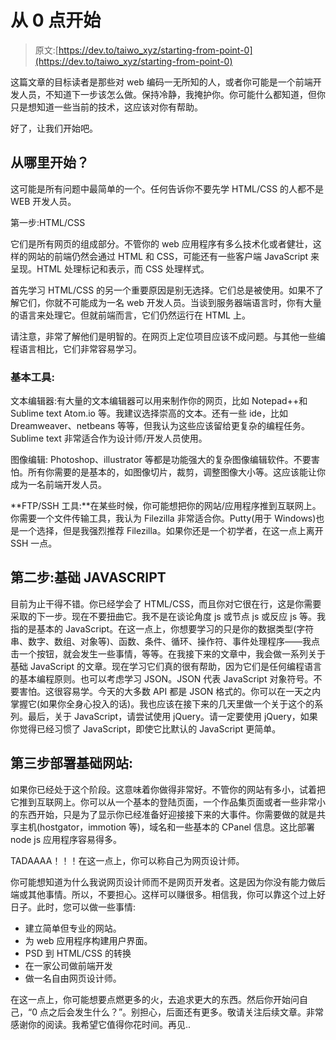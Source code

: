 # 从 0 点开始

> 原文:[https://dev.to/taiwo_xyz/starting-from-point-0](https://dev.to/taiwo_xyz/starting-from-point-0)

这篇文章的目标读者是那些对 web 编码一无所知的人，或者你可能是一个前端开发人员，不知道下一步该怎么做。保持冷静，我掩护你。你可能什么都知道，但你只是想知道一些当前的技术，这应该对你有帮助。

好了，让我们开始吧。

## [](#where-do-i-start)从哪里开始？

这可能是所有问题中最简单的一个。任何告诉你不要先学 HTML/CSS 的人都不是 WEB 开发人员。

第一步:HTML/CSS

它们是所有网页的组成部分。不管你的 web 应用程序有多么技术化或者健壮，这样的网站的前端仍然会通过 HTML 和 CSS，可能还有一些客户端 JavaScript 来呈现。HTML 处理标记和表示，而 CSS 处理样式。

首先学习 HTML/CSS 的另一个重要原因是别无选择。它们总是被使用。如果不了解它们，你就不可能成为一名 web 开发人员。当谈到服务器端语言时，你有大量的语言来处理它。但就前端而言，它们仍然运行在 HTML 上。

请注意，非常了解他们是明智的。在网页上定位项目应该不成问题。与其他一些编程语言相比，它们非常容易学习。

### [](#basic-tools)基本工具:

文本编辑器:有大量的文本编辑器可以用来制作你的网页，比如 Notepad++和 Sublime text Atom.io 等。我建议选择崇高的文本。还有一些 ide，比如 Dreamweaver、netbeans 等等，但我认为这些应该留给更复杂的编程任务。Sublime text 非常适合作为设计师/开发人员使用。

图像编辑: Photoshop、illustrator 等都是功能强大的复杂图像编辑软件。不要害怕。所有你需要的是基本的，如图像切片，裁剪，调整图像大小等。这应该能让你成为一名前端开发人员。

**FTP/SSH 工具:**在某些时候，你可能想把你的网站/应用程序推到互联网上。你需要一个文件传输工具，我认为 Filezilla 非常适合你。Putty(用于 Windows)也是一个选择，但是我强烈推荐 Filezilla。如果你还是一个初学者，在这一点上离开 SSH 一点。

## [](#step-2-basic-javascript)第二步:基础 JAVASCRIPT

目前为止干得不错。你已经学会了 HTML/CSS，而且你对它很在行，这是你需要采取的下一步。现在不要扭曲它。我不是在谈论角度 js 或节点 js 或反应 js 等。我指的是基本的 JavaScript。在这一点上，你想要学习的只是你的数据类型(字符串、数字、数组、对象等)、函数、条件、循环、操作符、事件处理程序——我点击一个按钮，就会发生一些事情，等等。在我接下来的文章中，我会做一系列关于基础 JavaScript 的文章。现在学习它们真的很有帮助，因为它们是任何编程语言的基本编程原则。也可以考虑学习 JSON。JSON 代表 JavaScript 对象符号。不要害怕。这很容易学。今天的大多数 API 都是 JSON 格式的。你可以在一天之内掌握它(如果你全身心投入的话)。我也应该在接下来的几天里做一个关于这个的系列。最后，关于 JavaScript，请尝试使用 jQuery。请一定要使用 jQuery，如果你觉得已经习惯了 JavaScript，即使它比默认的 JavaScript 更简单。

## [](#step-3-deploy-a-basic-website)第三步部署基础网站:

如果你已经处于这个阶段。这意味着你做得非常好。不管你的网站有多小，试着把它推到互联网上。你可以从一个基本的登陆页面，一个作品集页面或者一些非常小的东西开始，只是为了显示你已经准备好迎接接下来的大事件。你需要做的就是共享主机(hostgator，immotion 等)，域名和一些基本的 CPanel 信息。这比部署 node js 应用程序容易得多。

TADAAAA！！！在这一点上，你可以称自己为网页设计师。

你可能想知道为什么我说网页设计师而不是网页开发者。这是因为你没有能力做后端或其他事情。所以，不要担心。这样可以赚很多。相信我，你可以靠这个过上好日子。此时，您可以做一些事情:

*   建立简单但专业的网站。
*   为 web 应用程序构建用户界面。
*   PSD 到 HTML/CSS 的转换
*   在一家公司做前端开发
*   做一名自由网页设计师。

在这一点上，你可能想要点燃更多的火，去追求更大的东西。然后你开始问自己，“0 点之后会发生什么？”。别担心，后面还有更多。敬请关注后续文章。非常感谢你的阅读。我希望它值得你花时间。再见..